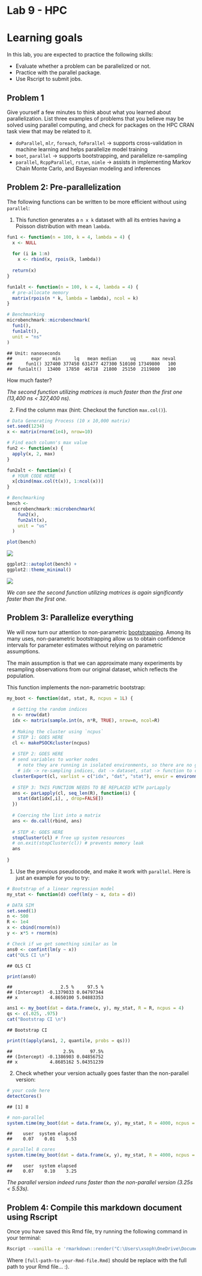 Lab 9 - HPC
================

# Learning goals

In this lab, you are expected to practice the following skills:

- Evaluate whether a problem can be parallelized or not.
- Practice with the parallel package.
- Use Rscript to submit jobs.

## Problem 1

Give yourself a few minutes to think about what you learned about
parallelization. List three examples of problems that you believe may be
solved using parallel computing, and check for packages on the HPC CRAN
task view that may be related to it.

- `doParallel`, `mlr`, `foreach`, `foParallel` -\> supports
  cross-validation in machine learning and helps parallelize model
  training
- `boot`, `parallel` -\> supports bootstrapping, and parallelize
  re-sampling
- `parallel`, `RcppParallel`, `rstan`, `nimle` -\> assists in
  implementing Markov Chain Monte Carlo, and Bayesian modeling and
  inferences

## Problem 2: Pre-parallelization

The following functions can be written to be more efficient without
using `parallel`:

1.  This function generates a `n x k` dataset with all its entries
    having a Poisson distribution with mean `lambda`.

``` r
fun1 <- function(n = 100, k = 4, lambda = 4) {
  x <- NULL
  
  for (i in 1:n)
    x <- rbind(x, rpois(k, lambda))
  
  return(x)
}

fun1alt <- function(n = 100, k = 4, lambda = 4) {
  # pre-allocate memory
  matrix(rpois(n * k, lambda = lambda), ncol = k)
}

# Benchmarking
microbenchmark::microbenchmark(
  fun1(),
  fun1alt(),
  unit = "ns"
)
```

    ## Unit: nanoseconds
    ##       expr    min     lq   mean median     uq      max neval
    ##     fun1() 327400 377450 631477 427300 510100 17349800   100
    ##  fun1alt()  13400  17850  46718  21800  25150  2119800   100

How much faster?

*The second function utilizing matrices is much faster than the first
one (13,400 ns \< 327,400 ns).*

2.  Find the column max (hint: Checkout the function `max.col()`).

``` r
# Data Generating Process (10 x 10,000 matrix)
set.seed(1234)
x <- matrix(rnorm(1e4), nrow=10)

# Find each column's max value
fun2 <- function(x) {
  apply(x, 2, max)
}

fun2alt <- function(x) {
  # YOUR CODE HERE
  x[cbind(max.col(t(x)), 1:ncol(x))]
}

# Benchmarking
bench <- 
  microbenchmark::microbenchmark(
    fun2(x),
    fun2alt(x),
    unit = "us"
  )
```

``` r
plot(bench)
```

![](lab09-hpc_files/figure-gfm/unnamed-chunk-2-1.png)<!-- -->

``` r
ggplot2::autoplot(bench) +
ggplot2::theme_minimal()
```

![](lab09-hpc_files/figure-gfm/unnamed-chunk-2-2.png)<!-- -->

*We can see the second function utilizing matrices is again
significantly faster than the first one.*

## Problem 3: Parallelize everything

We will now turn our attention to non-parametric
[bootstrapping](https://en.wikipedia.org/wiki/Bootstrapping_(statistics)).
Among its many uses, non-parametric bootstrapping allow us to obtain
confidence intervals for parameter estimates without relying on
parametric assumptions.

The main assumption is that we can approximate many experiments by
resampling observations from our original dataset, which reflects the
population.

This function implements the non-parametric bootstrap:

``` r
my_boot <- function(dat, stat, R, ncpus = 1L) {
  
  # Getting the random indices
  n <- nrow(dat)
  idx <- matrix(sample.int(n, n*R, TRUE), nrow=n, ncol=R)
 
  # Making the cluster using `ncpus`
  # STEP 1: GOES HERE
  cl <- makePSOCKcluster(ncpus)
  
  # STEP 2: GOES HERE
  # send variables to worker nodes 
    # note they are running in isolated environments, so there are no global variables
    # idx -> re-sampling indices, dat -> dataset, stat -> function to compute estimates
  clusterExport(cl, varlist = c("idx", "dat", "stat"), envir = environment()) 
  
  # STEP 3: THIS FUNCTION NEEDS TO BE REPLACED WITH parLapply
  ans <- parLapply(cl, seq_len(R), function(i) {
    stat(dat[idx[,i], , drop=FALSE])
  })
  
  # Coercing the list into a matrix
  ans <- do.call(rbind, ans)
  
  # STEP 4: GOES HERE
  stopCluster(cl) # free up system resources
  # on.exit(stopCluster(cl)) # prevents memory leak
  ans
  
}
```

1.  Use the previous pseudocode, and make it work with `parallel`. Here
    is just an example for you to try:

``` r
# Bootstrap of a linear regression model
my_stat <- function(d) coef(lm(y ~ x, data = d))

# DATA SIM
set.seed(1)
n <- 500 
R <- 1e4
x <- cbind(rnorm(n)) 
y <- x*5 + rnorm(n)

# Check if we get something similar as lm
ans0 <- confint(lm(y ~ x))
cat("OLS CI \n")
```

    ## OLS CI

``` r
print(ans0)
```

    ##                  2.5 %     97.5 %
    ## (Intercept) -0.1379033 0.04797344
    ## x            4.8650100 5.04883353

``` r
ans1 <- my_boot(dat = data.frame(x, y), my_stat, R = R, ncpus = 4)
qs <- c(.025, .975)
cat("Bootstrap CI \n")
```

    ## Bootstrap CI

``` r
print(t(apply(ans1, 2, quantile, probs = qs)))
```

    ##                   2.5%      97.5%
    ## (Intercept) -0.1386903 0.04856752
    ## x            4.8685162 5.04351239

2.  Check whether your version actually goes faster than the
    non-parallel version:

``` r
# your code here
detectCores()
```

    ## [1] 8

``` r
# non-parallel
system.time(my_boot(dat = data.frame(x, y), my_stat, R = 4000, ncpus = 1L))
```

    ##    user  system elapsed 
    ##    0.07    0.01    5.53

``` r
# parallel 8 cores
system.time(my_boot(dat = data.frame(x, y), my_stat, R = 4000, ncpus = 8L))
```

    ##    user  system elapsed 
    ##    0.07    0.10    3.25

*The parallel version indeed runs faster than the non-parallel version
(3.25s \< 5.53s).*

## Problem 4: Compile this markdown document using Rscript

Once you have saved this Rmd file, try running the following command in
your terminal:

``` bash
Rscript --vanilla -e 'rmarkdown::render("C:\Users\xsoph\OneDrive\Documents\RStudio Projects\JSC370-Coursework\lab09\lab09-hpc.Rmd")' &
```

Where `[full-path-to-your-Rmd-file.Rmd]` should be replace with the full
path to your Rmd file… :).
